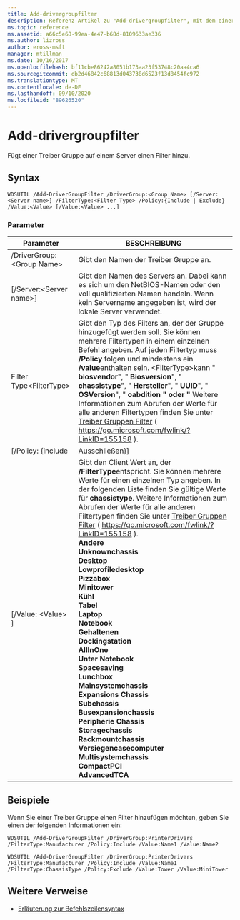```yaml
---
title: Add-drivergroupfilter
description: Referenz Artikel zu "Add-drivergroupfilter", mit dem einer Treiber Gruppe auf einem Server ein Filter hinzugefügt wird.
ms.topic: reference
ms.assetid: a66c5e68-99ea-4e47-b68d-8109633ae336
ms.author: lizross
author: eross-msft
manager: mtillman
ms.date: 10/16/2017
ms.openlocfilehash: bf11cbe86242a8051b173aa23f53748c20aa4ca6
ms.sourcegitcommit: db2d46842c68813d043738d6523f13d8454fc972
ms.translationtype: MT
ms.contentlocale: de-DE
ms.lasthandoff: 09/10/2020
ms.locfileid: "89626520"
---
```

# <a name="add-drivergroupfilter"></a>Add-drivergroupfilter

Fügt einer Treiber Gruppe auf einem Server einen Filter hinzu.

## <a name="syntax"></a>Syntax

```
WDSUTIL /Add-DriverGroupFilter /DriverGroup:<Group Name> [/Server:<Server name>] /FilterType:<Filter Type> /Policy:{Include | Exclude} /Value:<Value> [/Value:<Value> ...]
```

### <a name="parameters"></a>Parameter

|         Parameter          |                                                                                                                                                                                                                                                                                                                                                                                                                                                                            BESCHREIBUNG                                                                                                                                                                                                                                                                                                                                                                                                                                                                            |
|----------------------------|-------------------------------------------------------------------------------------------------------------------------------------------------------------------------------------------------------------------------------------------------------------------------------------------------------------------------------------------------------------------------------------------------------------------------------------------------------------------------------------------------------------------------------------------------------------------------------------------------------------------------------------------------------------------------------------------------------------------------------------------------------------------------------------------------------------------------------------------------------------------------------------------------------------------------------------------------------------------|
| /DriverGroup:\<Group Name> |                                                                                                                                                                                                                                                                                                                                                                                                                                                              Gibt den Namen der Treiber Gruppe an.                                                                                                                                                                                                                                                                                                                                                                                                                                                              |
|  [/Server:\<Server name>]  |                                                                                                                                                                                                                                                                                                                                                                                                               Gibt den Namen des Servers an. Dabei kann es sich um den NetBIOS-Namen oder den voll qualifizierten Namen handeln. Wenn kein Servername angegeben ist, wird der lokale Server verwendet.                                                                                                                                                                                                                                                                                                                                                                                                               |
| Filter Type\<FilterType>  |                                                                                                                                                                                                   Gibt den Typ des Filters an, der der Gruppe hinzugefügt werden soll. Sie können mehrere Filtertypen in einem einzelnen Befehl angeben. Auf jeden Filtertyp muss **/Policy** folgen und mindestens ein **/value**enthalten sein. \<FilterType>kann " **biosvendor**", " **Biosversion**", " **chassistype**", " **Hersteller**", " **UUID**", " **OSVersion**", " **oabdition** **" oder "** Weitere Informationen zum Abrufen der Werte für alle anderen Filtertypen finden Sie unter [Treiber Gruppen Filter](https://go.microsoft.com/fwlink/?LinkID=155158) ( <https://go.microsoft.com/fwlink/?LinkID=155158> ).                                                                                                                                                                                                    |
|     [/Policy: {include      |                                                                                                                                                                                                                                                                                                                                                                                                                                                                             Ausschließen}]                                                                                                                                                                                                                                                                                                                                                                                                                                                                             |
|     [/Value: \<Value> ]      | Gibt den Client Wert an, der **/FilterType**entspricht. Sie können mehrere Werte für einen einzelnen Typ angeben. In der folgenden Liste finden Sie gültige Werte für **chassistype**. Weitere Informationen zum Abrufen der Werte für alle anderen Filtertypen finden Sie unter [Treiber Gruppen Filter](https://go.microsoft.com/fwlink/?LinkID=155158) ( <https://go.microsoft.com/fwlink/?LinkID=155158> ).</br>**Andere**</br>**Unknownchassis**</br>**Desktop**</br>**Lowprofiledesktop**</br>**Pizzabox**</br>**Minitower**</br>**Kühl**</br>**Tabel**</br>**Laptop**</br>**Notebook**</br>**Gehaltenen**</br>**Dockingstation**</br>**AllInOne**</br>**Unter Notebook**</br>**Spacesaving**</br>**Lunchbox**</br>**Mainsystemchassis**</br>**Expansions Chassis**</br>**Subchassis**</br>**Busexpansionchassis**</br>**Peripherie Chassis**</br>**Storagechassis**</br>**Rackmountchassis**</br>**Versiegencasecomputer**</br>**Multisystemchassis**</br>**CompactPCI**</br>**AdvancedTCA** |

## <a name="examples"></a>Beispiele

Wenn Sie einer Treiber Gruppe einen Filter hinzufügen möchten, geben Sie einen der folgenden Informationen ein:
```
WDSUTIL /Add-DriverGroupFilter /DriverGroup:PrinterDrivers /FilterType:Manufacturer /Policy:Include /Value:Name1 /Value:Name2
```
```
WDSUTIL /Add-DriverGroupFilter /DriverGroup:PrinterDrivers /FilterType:Manufacturer /Policy:Include /Value:Name1 /FilterType:ChassisType /Policy:Exclude /Value:Tower /Value:MiniTower
```

## <a name="additional-references"></a>Weitere Verweise

- [Erläuterung zur Befehlszeilensyntax](command-line-syntax-key.md)

